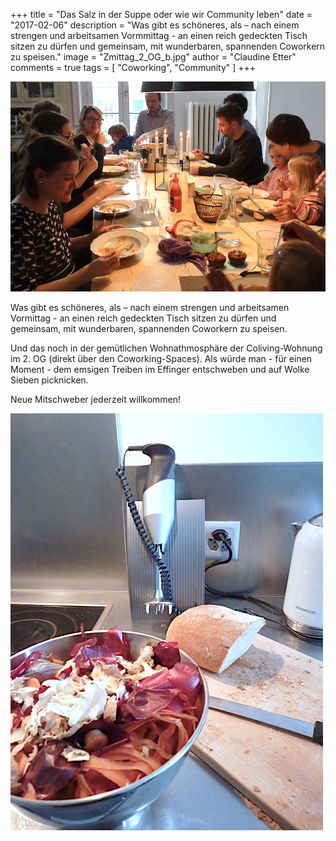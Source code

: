 +++
title = "Das Salz in der Suppe oder wie wir Community leben"
date = "2017-02-06"
description = "Was gibt es schöneres, als – nach einem strengen und arbeitsamen Vormmittag - an einen reich gedeckten Tisch sitzen zu dürfen und gemeinsam, mit wunderbaren, spannenden Coworkern zu speisen."
image = "Zmittag_2_OG_b.jpg"
author = "Claudine Etter"
comments = true
tags = [ "Coworking", "Community" ]
+++

![Tischgemeinschaft](Zmittag_2_OG_b.jpg)

<div class="lead">
  Was gibt es schöneres, als – nach einem strengen und arbeitsamen Vormittag - an einen reich gedeckten Tisch sitzen zu dürfen und gemeinsam, mit wunderbaren, spannenden Coworkern zu speisen.
</div>

Und das noch in der gemütlichen Wohnathmosphäre der Coliving-Wohnung im 2. OG (direkt über den Coworking-Spaces). Als würde man - für einen Moment - dem emsigen Treiben im Effinger entschweben und auf Wolke Sieben picknicken.

Neue Mitschweber jederzeit willkommen!


![Kochen](Zmittag_2_OG.jpg)
